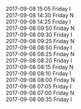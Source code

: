 2017-09-08 15:05 Friday  I  
2017-09-08 14:30 Friday  N  
2017-09-08 14:25 Friday  I  
2017-09-08 09:50 Friday  N  
2017-09-08 09:30 Friday  I  
2017-09-08 09:25 Friday  N  
2017-09-08 08:50 Friday  I  
2017-09-08 08:25 Friday  N  
2017-09-08 08:20 Friday  I  
2017-09-08 08:15 Friday  N  
2017-09-08 08:10 Friday  I  
2017-09-08 08:00 Friday  N  
2017-09-08 07:05 Friday  I  
2017-09-08 07:00 Friday  N  
2017-09-08 06:35 Friday  I  
